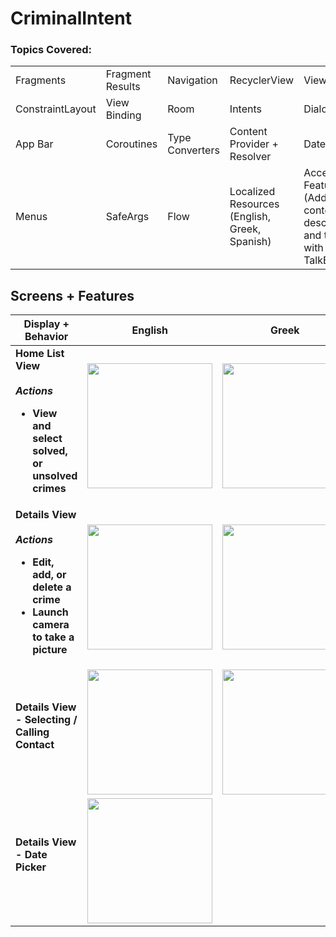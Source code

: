 # CriminalIntent

### Topics Covered:
<table>
  <tr>
    <td>Fragments</td>
    <td>Fragment Results</td>
    <td>Navigation</td>
    <td>RecyclerView</td>
    <td>ViewModel</td>
  </tr>
  <tr>
    <td>ConstraintLayout</td>
    <td>View Binding</td>
    <td>Room</td>
    <td>Intents</td>
    <td>Dialogs</td>
  </tr>
  <tr>
    <td>App Bar</td>
    <td>Coroutines</td>
    <td>Type Converters</td>
    <td>Content Provider + Resolver</td>
    <td>Date Picker</td>
  </tr>
  <tr>
    <td>Menus</td>
    <td>SafeArgs</td>
    <td>Flow</td>
    <td>Localized Resources (English, Greek, Spanish)</td>
    <td>Accessibility Features (Adding content descriptions and testing with TalkBack</td>
  </tr>
</table>

## Screens + Features

<table>
  <thead>
    <tr>
      <th>Display + Behavior</th>
      <th>English</th>
      <th>Greek</th>
      <th>Spanish</th>
    </tr>
  </thead>
  <tbody>
    <tr>
      <td>
        <strong>Home List View <br><br>
        <em>Actions</em>
        <ul>
          <li> View and select solved, or unsolved crimes </li>
        </ul>
      </td>
      <td><img src="https://github.com/nfragiskatos/CriminalIntent/assets/38383279/8190eee0-ac2c-4938-ae8c-06827ee26246.png" width="200px" height="auto"></td>
      <td><img src="https://github.com/nfragiskatos/CriminalIntent/assets/38383279/454b6f99-243e-4b8a-9d3a-bbcbbd72a9ac.png" width="200px" height="auto"></td>
      <td><img src="https://github.com/nfragiskatos/CriminalIntent/assets/38383279/50c21b21-edf5-4f5c-98c4-3038958f035a.png" width="200px" height="auto"></td>
    </tr>
    <tr>
      <td>
        <strong>Details View <br><br>
        <em>Actions</em>
        <ul>
          <li> Edit, add, or delete a crime </li>
          <li> Launch camera to take a picture </li>
        </ul>
      </td>
      <td><img src="https://github.com/nfragiskatos/CriminalIntent/assets/38383279/89dc804f-e3f6-4856-8d37-aeb1f2aa5690.png" width="200px" height="auto"></td>
      <td><img src="https://github.com/nfragiskatos/CriminalIntent/assets/38383279/a23ce43e-19da-4ac6-a032-8cc0a4de1f1a.png" width="200px" height="auto"></td>
      <td><img src="https://github.com/nfragiskatos/CriminalIntent/assets/38383279/a8ddd69f-f8c3-4ba1-a04b-76f453c447a5.png" width="200px" height="auto"></td>
    </tr>
    <tr>
      <td>
        <strong>Details View - Selecting / Calling Contact <br><br>
      </td>
      <td><img src="https://github.com/nfragiskatos/CriminalIntent/assets/38383279/623610d5-c934-4701-b270-3e583ebec0cb.png" width="200px" height="auto"></td>
      <td><img src="https://github.com/nfragiskatos/CriminalIntent/assets/38383279/fa8ed9d1-21fb-43eb-976b-55e6075f8db9.png" width="200px" height="auto"></td>
      <td><img src="https://github.com/nfragiskatos/CriminalIntent/assets/38383279/3fe98914-1e9c-4ec0-b391-89d901fc53b8.png" width="200px" height="auto"></td>
    </tr>
    <tr>
      <td>
        <strong>Details View - Date Picker <br><br>
      </td>
      <td><img src="https://github.com/nfragiskatos/CriminalIntent/assets/38383279/51aaa3ac-3389-44cf-b980-672795fa8e50.png" width="200px" height="auto"></td>
    </tr>
  </tbody>
</table>
